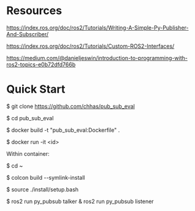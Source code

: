 # Resources
https://index.ros.org/doc/ros2/Tutorials/Writing-A-Simple-Py-Publisher-And-Subscriber/

https://index.ros.org/doc/ros2/Tutorials/Custom-ROS2-Interfaces/

https://medium.com/@danieljeswin/introduction-to-programming-with-ros2-topics-e0b72dfd766b

# Quick Start
$ git clone https://github.com/chhas/pub_sub_eval

$ cd pub_sub_eval

$ docker build -t "pub_sub_eval:Dockerfile" .

$ docker run -it \<id\>

Within container:

$ cd ~

$ colcon build --symlink-install

$ source ./install/setup.bash

$ ros2 run py_pubsub talker & ros2 run py_pubsub listener 